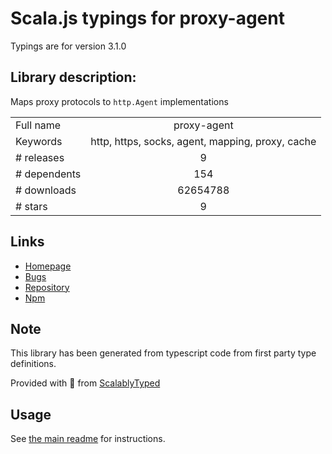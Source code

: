 
# Scala.js typings for proxy-agent

Typings are for version 3.1.0

## Library description:
Maps proxy protocols to `http.Agent` implementations

|                    |                 |
| ------------------ | :-------------: |
| Full name          | proxy-agent |
| Keywords           | http, https, socks, agent, mapping, proxy, cache |
| # releases         | 9 |
| # dependents       | 154 |
| # downloads        | 62654788 |
| # stars            | 9 |

## Links
- [Homepage](https://github.com/TooTallNate/node-proxy-agent)
- [Bugs](https://github.com/TooTallNate/node-proxy-agent/issues)
- [Repository](https://github.com/TooTallNate/node-proxy-agent)
- [Npm](https://www.npmjs.com/package/proxy-agent)
    


## Note
This library has been generated from typescript code from first party type definitions.

Provided with :purple_heart: from [ScalablyTyped](https://github.com/oyvindberg/ScalablyTyped)

## Usage
See [the main readme](../../readme.md) for instructions.


